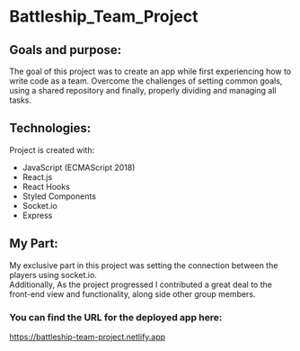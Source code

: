 # Battleship_Team_Project

## Goals and purpose:
The goal of this project was to create an app while first experiencing how to write code as a team. 
Overcome the challenges of setting common goals, using a shared repository and finally, properly dividing and managing all tasks.

## Technologies:
Project is created with:
* JavaScript (ECMAScript 2018)
* React.js
* React Hooks
* Styled Components
* Socket.io
* Express

## My Part:
My exclusive part in this project was setting the connection between the players using socket.io.  
Additionally, As the project progressed I contributed a great deal to the front-end view and functionality,
along side other group members.


### You can find the URL for the deployed app here:
https://battleship-team-project.netlify.app



